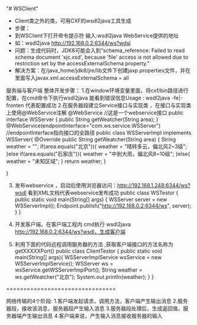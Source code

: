 "# WSClient" 
 * Client类之外的类，可用CXF的wsdl2java工具生成
 * 步骤：
 * 到WSClient下打开命令提示符 输入:wsdl2java WebService提供的地址
 * 如：wsdl2java http://192.168.0.2:6344/ws?wdsl
 * 问题：生成代码时，JDK8可能会入到“schema_reference: Failed to read schema document 'xjc.xsd', because 'file' access is not allowed due to restriction set by the accessExternalSchema property.”
 * 解决方案：在/java_home/jdk8/jre/lib文件下创建jaxp.properties文件，并在里面写入javax.xml.accessExternalSchema = all


 服务端与客户端 整体开发步骤：
 1.在window环境变量里面，将cxf/bin路径进行配置，在cmd命令下执行wsdl2java 能看到错误信息Usage : wsdl2java -fe|-fronten 代表配置成功
 2.在服务器段建立Service接口与实现类 ，在接口与实现类上使用@WebService注解
 @WebService //这是一个webservice接口
 public interface WSServer {
 	public String getWeatcher(String area);
 }
 @WebService(endpointInterface="com.ws.service.WSServer")
 //endpointInterface指向接口的全路径
 public class WSServerImpl implements WSServer{
 	@Override
 	public String getWeatcher(String area) {
 		String weather = "";
 		if(area.equals("北京")){
 			weather = "晴转多云，偏北风2~3级";
 		}else if(area.equals("石家庄")){
 			weather = "中到大雨，偏北风8~10级";
 		}else{
 			weather = "未知区域";
 		}
 		return weather;
 	}

 }

 3. 发布webservice ，启动后使用浏览器访问：http://192.168.1.248:6344/ws?wsdl 看到XML文档代表webservice发布成功
 public class WSTestor {
 	public static void main(String[] args) {
 		WSServer server = new WSServerImpl();
 		Endpoint.publish("http://192.168.0.2:6344/ws", server);
 	}
 }

 4. 开发客户端，在客户端工程内 cmd执行 wsdl2java http://192.168.0.2:6344/ws?wsdl，生成客户端
 5. 利用下面的代码远程调用服务器的方法
 	,获取客户端接口的方法名称为getXXXXXPort()
 public class ClientTestor {
 	public static void main(String[] args){
 		WSServerImplService wsService = new WSServerImplService();
 		WSServer ws = wsService.getWSServerImplPort();
 		String weather = ws.getWeatcher("北京");
 		System.out.println(weather);
 	}
 }





 ================================

 网络传输的4个阶段:
 1.客户端发起请求，调用方法，客户端产生输出消息
 2.服务器段，接收该消息，服务器段产生输入消息
 3.服务器段处理后，生成返回值，服务器端产生输出消息
 4.客户端来说，产生输入消息接收服务器的输入